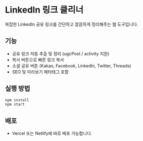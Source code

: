 # LinkedIn 링크 클리너

복잡한 LinkedIn 공유 링크를 간단하고 깔끔하게 정리해주는 웹 도구입니다.

## 기능
- 공유 링크 자동 추출 및 정리 (ugcPost / activity 지원)
- 복사 버튼으로 빠른 링크 복사
- 소셜 공유 버튼 (Kakao, Facebook, LinkedIn, Twitter, Threads)
- SEO 및 미리보기 메타태그 포함

## 실행 방법

```bash
npm install
npm start
```

## 배포

- Vercel 또는 Netlify에 바로 배포 가능합니다.
